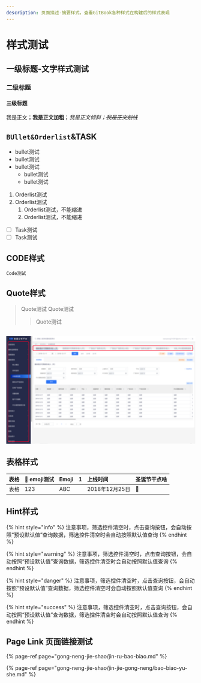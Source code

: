 ```yaml
---
description: 页面描述-摘要样式，查看GitBook各种样式在构建后的样式表现
---
```


# 样式测试

## 一级标题-文字样式测试

### 二级标题

#### 三级标题

我是正文；**我是正文加粗**；_我是正文倾斜；_~~_我是正文划线_~~

## `BUllet&Orderlist`&TASK

* bullet测试
* bullet测试
* bullet测试
  * bullet测试
  * bullet测试

1. Orderlist测试
2. Orderlist测试
   1. Orderlist测试，不能缩进
   2. Orderlist测试，不能缩进

* [ ] Task测试
* [ ] Task测试

## CODE样式

```text
Code测试
```

## Quote样式

> Quote测试 Quote测试
>
> > Quote测试

## 

![](.gitbook/assets/image.png)

## 

## 表格样式

| 表格 | 🤩 emoji测试 | Emoji | 1 | 上线时间 | 圣诞节干点啥 |
| :--- | :--- | :--- | :--- | :--- | :--- |
| 表格 | 123 | ABC |  | 2018年12月25日 | 🎄 |

## Hint样式

{% hint style="info" %}
注意事项，筛选控件清空时，点击查询按钮，会自动按照“预设默认值”查询数据，筛选控件清空时会自动按照默认值查询
{% endhint %}

{% hint style="warning" %}
注意事项，筛选控件清空时，点击查询按钮，会自动按照“预设默认值”查询数据，筛选控件清空时会自动按照默认值查询
{% endhint %}

{% hint style="danger" %}
注意事项，筛选控件清空时，点击查询按钮，会自动按照“预设默认值”查询数据，筛选控件清空时会自动按照默认值查询
{% endhint %}

{% hint style="success" %}
注意事项，筛选控件清空时，点击查询按钮，会自动按照“预设默认值”查询数据，筛选控件清空时会自动按照默认值查询
{% endhint %}

## Page Link 页面链接测试

{% page-ref page="gong-neng-jie-shao/jin-ru-bao-biao.md" %}

{% page-ref page="gong-neng-jie-shao/jin-jie-gong-neng/bao-biao-yu-she.md" %}



